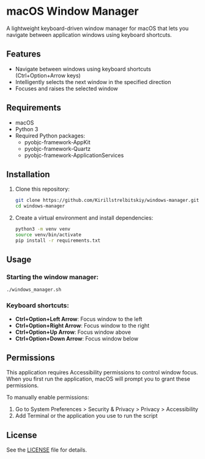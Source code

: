 # macOS Window Manager

A lightweight keyboard-driven window manager for macOS that lets you navigate between application windows using keyboard shortcuts.

## Features

- Navigate between windows using keyboard shortcuts (Ctrl+Option+Arrow keys)
- Intelligently selects the next window in the specified direction
- Focuses and raises the selected window

## Requirements

- macOS
- Python 3
- Required Python packages:
  - pyobjc-framework-AppKit
  - pyobjc-framework-Quartz
  - pyobjc-framework-ApplicationServices

## Installation

1. Clone this repository:
   ```bash
   git clone https://github.com/Kirillstrelbitskiy/windows-manager.git
   cd windows-manager
   ```

2. Create a virtual environment and install dependencies:
   ```bash
   python3 -m venv venv
   source venv/bin/activate
   pip install -r requirements.txt
   ```

## Usage

### Starting the window manager:

```bash
./windows_manager.sh
```

### Keyboard shortcuts:

- **Ctrl+Option+Left Arrow**: Focus window to the left
- **Ctrl+Option+Right Arrow**: Focus window to the right
- **Ctrl+Option+Up Arrow**: Focus window above
- **Ctrl+Option+Down Arrow**: Focus window below

## Permissions

This application requires Accessibility permissions to control window focus. When you first run the application, macOS will prompt you to grant these permissions.

To manually enable permissions:
1. Go to System Preferences > Security & Privacy > Privacy > Accessibility
2. Add Terminal or the application you use to run the script

## License

See the [LICENSE](LICENSE) file for details.